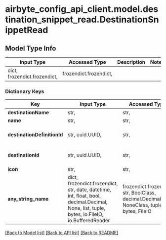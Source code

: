 # airbyte_config_api_client.model.destination_snippet_read.DestinationSnippetRead

## Model Type Info
Input Type | Accessed Type | Description | Notes
------------ | ------------- | ------------- | -------------
dict, frozendict.frozendict,  | frozendict.frozendict,  |  | 

### Dictionary Keys
Key | Input Type | Accessed Type | Description | Notes
------------ | ------------- | ------------- | ------------- | -------------
**destinationName** | str,  | str,  |  | 
**name** | str,  | str,  |  | 
**destinationDefinitionId** | str, uuid.UUID,  | str,  |  | value must be a uuid
**destinationId** | str, uuid.UUID,  | str,  |  | value must be a uuid
**icon** | str,  | str,  |  | [optional] 
**any_string_name** | dict, frozendict.frozendict, str, date, datetime, int, float, bool, decimal.Decimal, None, list, tuple, bytes, io.FileIO, io.BufferedReader | frozendict.frozendict, str, BoolClass, decimal.Decimal, NoneClass, tuple, bytes, FileIO | any string name can be used but the value must be the correct type | [optional]

[[Back to Model list]](../../README.md#documentation-for-models) [[Back to API list]](../../README.md#documentation-for-api-endpoints) [[Back to README]](../../README.md)

